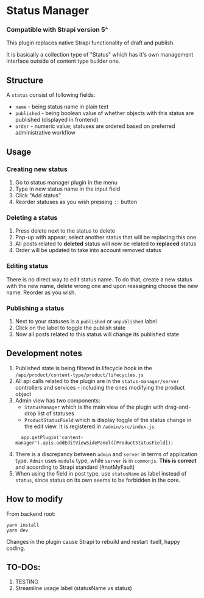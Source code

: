 # Status Manager

### Compatible with Strapi version 5^

This plugin replaces native Strapi functionality of draft and publish.

It is basically a collection type of "Status" which has it's own management interface outside of content type builder one.

## Structure

A `status` consist of following fields:
- `name` - being status name in plain text
- `published` - being boolean value of whether objects with this status are published (displayed in frontend)
- `order` - numeric value; statuses are ordered based on preferred administrative workflow

## Usage
### Creating new status
1. Go to status manager plugin in the menu
2. Type in new status name in the input field
3. Click "Add status"
4. Reorder statuses as you wish pressing `::` button

### Deleting a status
1. Press delete next to the status to delete
2. Pop-up with appear; select another status that will be replacing this one
3. All posts related to **deleted** status will now be related to **replaced** status
4. Order will be updated to take into account removed status

### Editing status
There is no direct way to edit status name. To do that, create a new status with the new name, delete wrong one and upon reassigning choose the new name. Reorder as you wish.

### Publishing a status
1. Next to your statuses is a `published` or `unpublished` label
2. Click on the label to toggle the publish state
3. Now all posts related to this status will change its published state

## Development notes

1. Published state is being filtered in lifecycle hook in the `/api/product/content-type/product/lifecycles.js`
2. All api calls related to the plugin are in the `status-manager/server` controllers and services - including the ones modifying the product object
3. Admin view has two components:
    - `StatusManager` which is the main view of the plugin with drag-and-drop list of statuses
    - `ProductStatusField` which is display toggle of the status change in the edit view. It is registered in `/admin/src/index.js`:
    ```
      app.getPlugin('content-manager').apis.addEditViewSidePanel([ProductStatusField]);
    ```
4. There is a discrepancy between `admin` and `server` in terms of application type. `Admin` uses `module` type, while `server` is in `commonjs`. **This is correct** and according to Strapi standard (#notMyFault)
5. When using the field in post type, use `statusName` as label instead of `status`, since status on its own seems to be forbidden in the core.

## How to modify

From backend root:
```
yarn install
yarn dev
```
Changes in the plugin cause Strapi to rebuild and restart itself, happy coding.

## TO-DOs:
1. TESTING
2. Streamline usage label (statusName vs status)